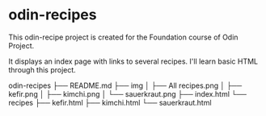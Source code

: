 # odin-recipes
<!-- what the current project is and what skills you will have demonstrated once you have completed it. (You can also do this as a self-reflection at the end of the project, which is a good way to review what you have learned.) -->
This odin-recipe project is created for the Foundation course of Odin Project. 

It displays an index page with links to several recipes. I'll learn basic HTML through this project.

odin-recipes
├── README.md
├── img
│   ├── All recipes.png
│   ├── kefir.png
│   ├── kimchi.png
│   └── sauerkraut.png
├── index.html
└── recipes
    ├── kefir.html
    ├── kimchi.html
    └── sauerkraut.html
